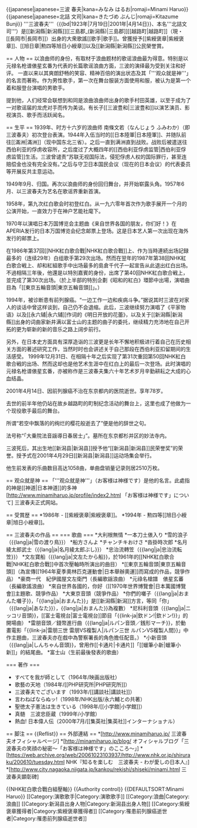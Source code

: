 {{japanese|japanese=三波 春夫|kana=みなみ はるお|romaji=Minami Haruo}}
{{japanese|japanese=北詰 文司|kana=きたづめ ぶんじ|romaji=Kitazume Bunji}}
'''三波春夫'''（{{bd|1923年|7月19日|2001年|4月14日}}、本名'''北詰文司'''）是[[新潟縣|新潟縣]][[三島郡_(新潟縣)|三島郡]][[越路町|越路町]]（現・[[長岡市|長岡市]]）出身的大衆歌謠[[歌手|歌手]]。曾獲授予[[紫綬褒章|紫綬褒章]]、[[旭日章|勲四等旭日小綬章]]以及[[新潟縣|新潟縣]]公民榮誉賞。

== 人物 ==
以浪曲师的身份，有取材于浪曲题材的歌谣浪曲最为得意。特别是以元禄名枪谱俵星玄番为代表的长篇歌谣浪曲方面，三波的演绎最为受到关注和好评。
一直以来以其爽朗舒畅的笑容、精神百倍的演出状态及其「'''观众就是神'''」的名言而著称。作为男性歌手，第一次在舞台服装方面使用和服，被认为是第一个着和服登台演唱的男歌手。

提到他，人们经常会联想到和同是浪曲浪曲师出身的歌手村田英雄，以至于成为了一对歌谣届的龙虎对手而传为美谈。有长子[[三波豊和|三波豊和]]以演艺演员、影视演员、歌手而活跃闻名。

== 生平 ==
1939年、时方十六岁的浪曲师 南條文若（なんじょう ふみわか）（即三波春夫）初次登台表演。1944年入伍当时的[[日本陸軍|日本陸軍]]、并随队前往[[滿洲|滿洲]]（现中国东北三省）。之后一直到满洲直到战败。战败后被遣送往西伯利亚的俘虏收容所，之后度过了大概四年的[[西伯利亚俘虏监管|西伯利亚俘虏监管]]生活。三波曾谴责“苏联无视国际法，侵犯俘虏人权的国际罪行，甚至连赔偿金也没有完全没有。”之后与守卫日本国民会议（现在的日本会议）的代表委员等开展反共主意运动。

1949年9月、归国。再次以浪曲师的身份回归舞台，并开始崭露头角。1957年6月、以三波春夫为艺名在歌谣界重新首演。

1958年，第九次红白歌会时初登红白。从一九六零年首次作为歌手展开一个月的公演开始，一直效力于在神户艺能社麾下。

1970年以演唱日本万国博览会主题曲《来自世界各国的朋友，你们好！》在APERIA发行的日本万国博览会纪念邮票上登场。这是日本艺人第一次出现在海外发行的邮票上。

在1986年第37回[[NHK紅白歌合戰|NHK紅白歌合戰]]上、作为当時連続出场記録最多的（连续29年）白组歌手第29次出场。然而在翌年的1987年第38回NHK紅白歌合戦上、却和紅組歌手中出场最多的島倉千代子一起宣告从此退出红白出场。不過相隔三年後，他還是以特別嘉賓的身份，出席了第40回NHK紅白歌合戦上，並完成了第30次出场。（於上半部的特別企劃《昭和的紅白》環節中出場，演唱曲目為「[[東京五輪音頭|東京五輪音頭]]」。）

1994年，被诊断患有前列腺癌。“一边工作一边和疾病斗争。”据说其时三波在对家人的谈话中曾这样谈到，自己仍不会退缩。此后，三波继续努力演唱了《平家物语》以及[[永六辅|永六辅]]作词的《明日开放的花蕾》，以及关于[[新潟縣|新潟縣]]出身的词曲家新井满以富士山的主题的曲子的委托，继续精力充沛地在自己开拓的更为崭新的新的音乐之路上阔步前行。

另外，在日本史方面具有深厚造诣的三波更是长年不懈地积极进行着自己在历史相关方面的著述研究工作，当然时时也会讲述关于自己那段在西伯利亚扣留期间的生活感受。
1999年12月31日、在相隔十年之后实现了第31次重回第50回NHK紅白歌合戦的出场、然而这却也是他艺术生涯中在红白上的最后一次登场。此时演唱的元禄名枪谱俵星玄番，亦被称作是三波春夫集六十年艺术岁月辛勤耕耘之大成的心血结晶。

2001年4月14日、因前列腺癌不治在东京都内的医院逝世。享年78岁。

去世的前半年他仍站在故乡越路町的町制纪念活动的舞台上，这里也成了他做为一个现役歌手最后的舞台。

所谓“若空中飘落的的绚烂的樱花般逝去了”便是他的辞世之句。

法号称“「大乗院法音謡導日春居士」”。墓所在东京都杉并区的妙法寺内。

三波死后，其出生地[[新潟县|新潟县]]授予他“[[新潟县|新潟县]]民荣誉奖”的荣誉。授予式在2001年4月29日[[新潟县|新潟县]]运动场集会举行。

他生前发表的乐曲数目高达1058曲，单曲盘销量记录则居2510万枚。

== 观众就是神 ==
「'''观众就是神'''」（お客様は神様です）是他的名言。此處指的神是[[神道|日本神道]]的多神<ref>[http://www.minamiharuo.jp/profile/index2.html 「お客様は神様です」について] 三波春夫正式网站</ref>。

== 受賞歴 ==
*1986年 - [[紫綬褒章|紫綬褒章]]。
*1994年 - 勲四等[[旭日小綬章|旭日小綬章]]。

== 三波春夫の作品 ==
=== 歌曲 ===
*大利根無情
*一本刀土俵入り
*雪的浪子（{{lang|ja|雪の渡り鳥}}）
*船方さんよ
*チャンチキおけさ
*沓掛時次郎
*名月綾太郎武士（{{lang|ja|名月綾太郎ぶし}}）
*忠治流轉笠（{{lang|ja|忠治流転笠}}）
*文左寶船（{{lang|ja|文左たから船}}，於1961年的[[NHK紅白歌合戰|NHK紅白歌合戰]]中首次壓軸時所演出的曲目）
*[[東京五輪音頭|東京五輪音頭]]（為宣傳[[1964年夏季奧林匹克運動會|日本舉辦奧運]]而寫成的作品，競爭作品）
*豪商一代　紀伊國屋文左衛門（長編歌謡浪曲）
*元祿名槍譜　俵星玄蕃（長編歌謠浪曲）
*來自世界各國的，你好（[[1970年世界博覽會|日本萬國博覽會]]主題歌、競爭作品）
*大東京音頭（競爭作品）
*你們的囃子（{{lang|ja|おまんた囃子}}，「{{lang|ja|おまんた}}」是[[新潟縣|新潟]]方言，等同「你」（{{lang|ja|あなた}}），{{lang|ja|おまんた}}為複數）
*尼科利音頭（{{lang|ja|ニッコリ音頭}}，[[富士電視台|富士電視台]]節目「{{link-ja|欽ドン!|欽ドン!}}」的開場曲）
*雷朋音頭／錢幣進行曲（{{lang|ja|ルパン音頭／銭形マーチ}}，於動畫電影「{{link-ja|雷朋三世 雷朋VS複製人|ルパン三世 ルパンVS複製人間}}」中作主題曲，三波春夫亦在戲中為警察署長的角色擔任配音。）
*小新音頭（{{lang|ja|しんちゃん音頭}}，曾用作[[卡通片|卡通片]]「[[蠟筆小新|蠟筆小新]]」的結尾曲。
*富士山（生前最後發表的歌曲）

=== 著作 ===
* すべてを我が師として（1964年/映画出版社）
* 歌藝の天地（1984年/[[PHP研究所|PHP研究所]]）
* 三波春夫でございます（1993年/[[講談社|講談社]]）
* 言わねばならぬッ!（1998年/NHK出版/永六輔との共著）
* 聖徳太子憲法は生きている（1998年/[[小学館|小学館]]）
* 真髄　三波忠臣蔵（1999年/小学館）
* 熱血! 日本偉人伝（2000年7月/[[集英社|集英社]]インターナショナル）

== 脚注 ==
{{Reflist}}
== 外部連結 ==
*[http://www.minamiharuo.jp/ 三波春夫オフィシャルページ]
*[http://minamiharuo.jp/blog/ オフィシャルブログ「三波春夫の笑顔の秘密～「お客様は神様です」のこころ～」]
*[https://web.archive.org/web/20061023103937/http://www.nhk.or.jp/shiruraku/200610/tuesday.html NHK『知るを楽しむ　三波春夫 - わが愛しの日本人』]
*[http://www.city.nagaoka.niigata.jp/kankou/rekishi/shiseki/minami.html 三波春夫顕彰碑]

{{NHK紅白歌合戰白組壓軸}}
{{Authority control}}
{{DEFAULTSORT:Minami Haruo}}
[[Category:演歌歌手|Category:演歌歌手]]
[[Category:浪曲|Category:浪曲]]
[[Category:新潟县出身人物|Category:新潟县出身人物]]
[[Category:紫綬褒章獲得者|Category:紫綬褒章獲得者]]
[[Category:罹患前列腺癌逝世者|Category:罹患前列腺癌逝世者]]